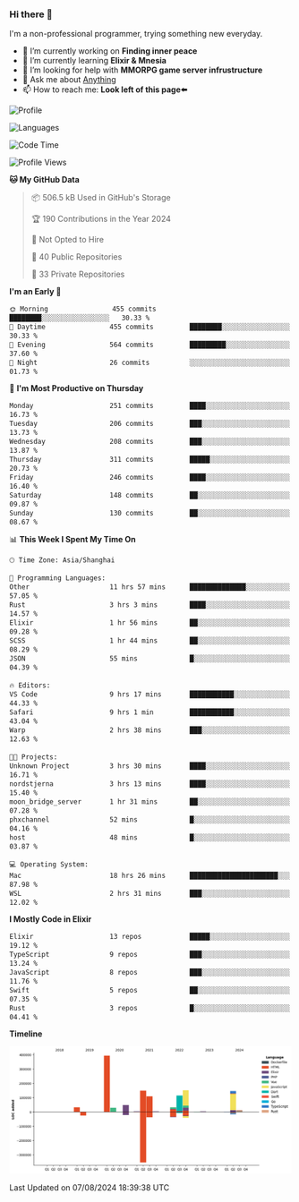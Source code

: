 ### Hi there 👋

I'm a non-professional programmer, trying something new everyday.

<!--
**dyzdyz010/dyzdyz010** is a ✨ _special_ ✨ repository because its `README.md` (this file) appears on your GitHub profile.
-->

- 🔭 I’m currently working on **Finding inner peace**
- 🌱 I’m currently learning **Elixir & Mnesia**
- 🤔 I’m looking for help with **MMORPG game server infrustructure**
- 💬 Ask me about [Anything](https://github.com/dyzdyz010/dyzdyz010/issues)
- 📫 How to reach me: **Look left of this page⬅️**

<!-- - 👯 I’m looking to collaborate on
- 😄 Pronouns: ...
- ⚡ Fun fact: ...
 -->
 
![Profile](https://github-readme-stats.vercel.app/api?username=dyzdyz010&count_private=true&show_icons=true&theme=dracula)

![Languages](https://github-readme-stats.vercel.app/api/top-langs/?username=dyzdyz010&layout=compact&theme=dracula)

<!--START_SECTION:waka-->
![Code Time](http://img.shields.io/badge/Code%20Time-1%2C754%20hrs%2042%20mins-blue)

![Profile Views](http://img.shields.io/badge/Profile%20Views-0-blue)

**🐱 My GitHub Data** 

> 📦 506.5 kB Used in GitHub's Storage 
 > 
> 🏆 190 Contributions in the Year 2024
 > 
> 🚫 Not Opted to Hire
 > 
> 📜 40 Public Repositories 
 > 
> 🔑 33 Private Repositories 
 > 
**I'm an Early 🐤** 

```text
🌞 Morning                455 commits         ████████░░░░░░░░░░░░░░░░░   30.33 % 
🌆 Daytime                455 commits         ████████░░░░░░░░░░░░░░░░░   30.33 % 
🌃 Evening                564 commits         █████████░░░░░░░░░░░░░░░░   37.60 % 
🌙 Night                  26 commits          ░░░░░░░░░░░░░░░░░░░░░░░░░   01.73 % 
```
📅 **I'm Most Productive on Thursday** 

```text
Monday                   251 commits         ████░░░░░░░░░░░░░░░░░░░░░   16.73 % 
Tuesday                  206 commits         ███░░░░░░░░░░░░░░░░░░░░░░   13.73 % 
Wednesday                208 commits         ███░░░░░░░░░░░░░░░░░░░░░░   13.87 % 
Thursday                 311 commits         █████░░░░░░░░░░░░░░░░░░░░   20.73 % 
Friday                   246 commits         ████░░░░░░░░░░░░░░░░░░░░░   16.40 % 
Saturday                 148 commits         ██░░░░░░░░░░░░░░░░░░░░░░░   09.87 % 
Sunday                   130 commits         ██░░░░░░░░░░░░░░░░░░░░░░░   08.67 % 
```


📊 **This Week I Spent My Time On** 

```text
🕑︎ Time Zone: Asia/Shanghai

💬 Programming Languages: 
Other                    11 hrs 57 mins      ██████████████░░░░░░░░░░░   57.05 % 
Rust                     3 hrs 3 mins        ████░░░░░░░░░░░░░░░░░░░░░   14.57 % 
Elixir                   1 hr 56 mins        ██░░░░░░░░░░░░░░░░░░░░░░░   09.28 % 
SCSS                     1 hr 44 mins        ██░░░░░░░░░░░░░░░░░░░░░░░   08.29 % 
JSON                     55 mins             █░░░░░░░░░░░░░░░░░░░░░░░░   04.39 % 

🔥 Editors: 
VS Code                  9 hrs 17 mins       ███████████░░░░░░░░░░░░░░   44.33 % 
Safari                   9 hrs 1 min         ███████████░░░░░░░░░░░░░░   43.04 % 
Warp                     2 hrs 38 mins       ███░░░░░░░░░░░░░░░░░░░░░░   12.63 % 

🐱‍💻 Projects: 
Unknown Project          3 hrs 30 mins       ████░░░░░░░░░░░░░░░░░░░░░   16.71 % 
nordstjerna              3 hrs 13 mins       ████░░░░░░░░░░░░░░░░░░░░░   15.40 % 
moon_bridge_server       1 hr 31 mins        ██░░░░░░░░░░░░░░░░░░░░░░░   07.28 % 
phxchannel               52 mins             █░░░░░░░░░░░░░░░░░░░░░░░░   04.16 % 
host                     48 mins             █░░░░░░░░░░░░░░░░░░░░░░░░   03.87 % 

💻 Operating System: 
Mac                      18 hrs 26 mins      ██████████████████████░░░   87.98 % 
WSL                      2 hrs 31 mins       ███░░░░░░░░░░░░░░░░░░░░░░   12.02 % 
```

**I Mostly Code in Elixir** 

```text
Elixir                   13 repos            █████░░░░░░░░░░░░░░░░░░░░   19.12 % 
TypeScript               9 repos             ███░░░░░░░░░░░░░░░░░░░░░░   13.24 % 
JavaScript               8 repos             ███░░░░░░░░░░░░░░░░░░░░░░   11.76 % 
Swift                    5 repos             ██░░░░░░░░░░░░░░░░░░░░░░░   07.35 % 
Rust                     3 repos             █░░░░░░░░░░░░░░░░░░░░░░░░   04.41 % 
```



**Timeline**

![Lines of Code chart](https://raw.githubusercontent.com/dyzdyz010/dyzdyz010/master/assets/bar_graph.png)


 Last Updated on 07/08/2024 18:39:38 UTC
<!--END_SECTION:waka-->
